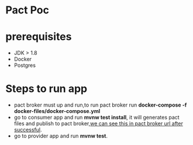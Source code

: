 # Pact Poc
# prerequisites
- JDK > 1.8
- Docker
- Postgres
# Steps to run app
  - pact broker must up and run,to run pact broker run **docker-compose -f docker-files/docker-compose.yml**
  - go to consumer app and run **mvnw test install**, it will generates pact files and publish to pact broker,[we can see this in pact broker url after successful](http://localhost:9000).
  - go to provider app and run **mvnw test**.
